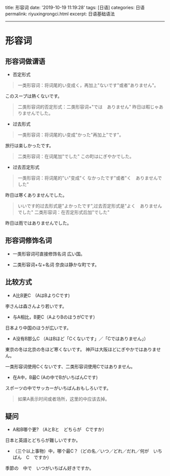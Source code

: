 title: 形容词
date: '2019-10-19 11:19:28'
tags: [日语]
categories: 日语
permalink: riyuxingrongci.html
excerpt: 日语基础语法

---
# 形容词

## 形容词做谓语

* 否定形式

> 一类形容词：将词尾的い变成く，再加上"ないです"或者"ありません"。

このスープは熱くないです。

> 二类形容词的否定形式：二类形容词+"では　ありません"
昨日は暇じゃありませんでした。

* 过去形式

> 一类形容词：将词尾的い变成"かった"再加上"です"。

旅行は楽しかったです。

> 二类形容词：在词尾加"でした"
この町はにぎやかでした。

* 过去否定形式

> 一类形容词：将词尾的"い"变成"く なかったです"或者"く　ありませんでした"

昨日は寒くありませんでした。

> いいです的过去形式是"よかったです",过去否定形式是"よく　ありませんでした"
> 二类形容词：在否定形式后加"でした"

昨日は雨ではありませんでした。

## 形容词修饰名词

* 一类形容词可直接修饰名词
広い国。

* 二类形容词+な+名词
奈良は静かな町です。

## 比较方式

* A比B更C　(AはBよりCです)

李さんは森さんより若いです。

* 与A相比，B更C（AよりBのほうがCです）

日本より中国のほうが広いです。

* A没有B那么C （AはBほど「Cくないです」／「Cではありません」）

東京の冬は北京の冬ほど寒くないです。
神戸は大阪ほどにぎやかではありません。

一类形容词使用Cくないです、二类形容词使用Cではありません。

* 在A中，B最C (Aの中でBがいちばんCです)

スポーツの中でサッカーがいちばんおもしろいです。

> 如果A表示时间或者场所，这里的中应该去掉。

## 疑问

* A和B哪个更? （AとBと　どちらが　Cですか）

日本と英語とどちらが難しいですか。

* （三个以上事物）中，哪个最C？（どの名／いつ／どれ／だれ／何が　いちばん　C　ですか）

季節の　中で　いつがいちばん好きですか。

